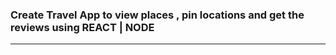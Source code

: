 <h3>
  Create Travel App to view places , pin locations and get the reviews using REACT | NODE </h3>
  <hr>
